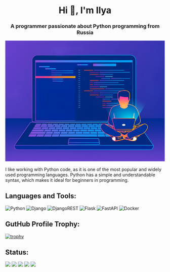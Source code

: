 <h1 align="center">Hi 👋, I'm Ilya</h1>
<h3 align="center">A programmer passionate about Python programming from Russia</h3>

![Image](https://github.com/IlyaVasilevsky47/IlyaVasilevsky47/blob/main/IlyaVasilevsky47_profile.png)
 
I like working with Python code, as it is one of the most popular and widely used programming languages. Python has a simple and understandable syntax, which makes it ideal for beginners in programming.

## Languages and Tools:
![Python](https://img.shields.io/badge/python-3670A0?style=for-the-badge&logo=python&logoColor=ffdd54)
![Django](https://img.shields.io/badge/django-%23092E20.svg?style=for-the-badge&logo=django&logoColor=white)
![DjangoREST](https://img.shields.io/badge/DJANGO-REST-ff1709?style=for-the-badge&logo=django&logoColor=white&color=ff1709&labelColor=gray)
![Flask](https://img.shields.io/badge/flask-%23000.svg?style=for-the-badge&logo=flask&logoColor=white)
![FastAPI](https://img.shields.io/badge/FastAPI-005571?style=for-the-badge&logo=fastapi)
![Docker](https://img.shields.io/badge/docker-%230db7ed.svg?style=for-the-badge&logo=docker&logoColor=white)

## GutHub Profile Trophy:
[![trophy](https://github-profile-trophy.vercel.app/?username=IlyaVasilevsky47&theme=gruvbox)](https://github.com/IlyaVasilevsky47/github-profile-trophy)

## Status:
![](https://github-profile-summary-cards.vercel.app/api/cards/profile-details?username=IlyaVasilevsky47&theme=solarized_dark)
![](https://github-profile-summary-cards.vercel.app/api/cards/most-commit-language?username=IlyaVasilevsky47&theme=solarized_dark)
![](https://github-profile-summary-cards.vercel.app/api/cards/repos-per-language?username=IlyaVasilevsky47&theme=solarized_dark)
![](https://github-profile-summary-cards.vercel.app/api/cards/stats?username=IlyaVasilevsky47&theme=solarized_dark)
![](https://github-profile-summary-cards.vercel.app/api/cards/productive-time?username=IlyaVasilevsky47&theme=solarized_dark)
